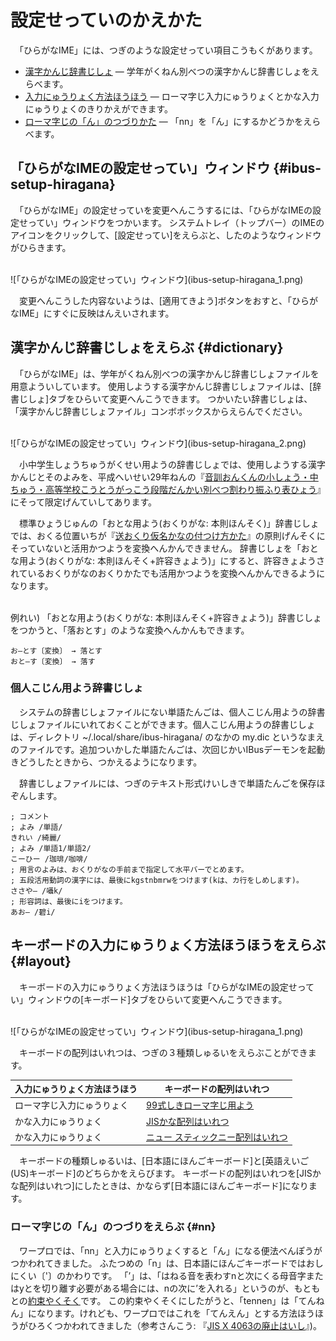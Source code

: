 # ￹設定￺せってい￻のかえかた

　「ひらがなIME」には、つぎのような￹設定￺せってい￻￹項目￺こうもく￻があります。

- [￹漢字￺かんじ￻￹辞書￺じしょ￻](#dictionary) ― ￹学年￺がくねん￻￹別￺べつ￻の￹漢字￺かんじ￻￹辞書￺じしょ￻をえらべます。
- [￹入力￺にゅうりょく￻￹方法￺ほうほう￻](#layout) ― ローマ￹字￺じ￻￹入力￺にゅうりょく￻とかな￹入力￺にゅうりょく￻のきりかえができます。
- [ローマ￹字￺じ￻の「ん」のつづりかた](#nn) ― 「nn」を「ん」にするかどうかをえらべます。

## 「ひらがなIMEの￹設定￺せってい￻」ウィンドウ {#ibus-setup-hiragana}

　「ひらがなIME」の￹設定￺せってい￻を￹変更￺へんこう￻するには、「ひらがなIMEの￹設定￺せってい￻」ウィンドウをつかいます。
システムトレイ（トップバー）のIMEのアイコンをクリックして、[￹設定￺せってい￻]をえらぶと、したのようなウィンドウがひらきます。

<br>
![「ひらがなIMEの￹設定￺せってい￻」ウィンドウ](ibus-setup-hiragana_1.png)

　￹変更￺へんこう￻した￹内容￺ないよう￻は、[￹適用￺てきよう￻]ボタンをおすと、「ひらがなIME」にすぐに￹反映￺はんえい￻されます。

## ￹漢字￺かんじ￻￹辞書￺じしょ￻をえらぶ {#dictionary}

　「ひらがなIME」は、￹学年￺がくねん￻￹別￺べつ￻の￹漢字￺かんじ￻￹辞書￺じしょ￻ファイルを￹用意￺ようい￻しています。
￹使用￺しよう￻する￹漢字￺かんじ￻￹辞書￺じしょ￻ファイルは、[￹辞書￺じしょ￻]タブをひらいて￹変更￺へんこう￻できます。
つかいたい￹辞書￺じしょ￻は、「￹漢字￺かんじ￻￹辞書￺じしょ￻ファイル」コンボボックスからえらんでください。

<br>
![「ひらがなIMEの￹設定￺せってい￻」ウィンドウ](ibus-setup-hiragana_2.png)

　￹小中学生￺しょうちゅうがくせい￻￹用￺よう￻の￹辞書￺じしょ￻では、￹使用￺しよう￻する￹漢字￺かんじ￻とそのよみを、￹平成￺へいせい￻29￹年￺ねん￻の『[￹音訓￺おんくん￻の￹小￺しょう￻・￹中￺ちゅう￻・￹高等学校￺こうとうがっこう￻￹段階￺だんかい￻￹別￺べつ￻￹割￺わ￻り￹振￺ふ￻り￹表￺ひょう￻](http://www.mext.go.jp/a_menu/shotou/new-cs/1385768.htm)』にそって￹限定￺げんてい￻してあります。

　￹標準￺ひょうじゅん￻の「おとな￹用￺よう￻(おくりがな: ￹本則￺ほんそく￻)」￹辞書￺じしょ￻では、おくる￹位置￺いち￻が『[￹送￺おく￻り￹仮名￺かな￻の￹付￺つ￻け￹方￺かた￻](http://www.bunka.go.jp/kokugo_nihongo/sisaku/joho/joho/kijun/naikaku/okurikana/index.html)』の￹原則￺げんそく￻にそっていないと￹活用￺かつよう￻を￹変換￺へんかん￻できません。
￹辞書￺じしょ￻を「おとな￹用￺よう￻(おくりがな: ￹本則￺ほんそく￻+￹許容￺きょよう￻)」にすると、￹許容￺きょよう￻されているおくりがなのおくりかたでも￹活用￺かつよう￻を￹変換￺へんかん￻できるようになります。

<br>￹例￺れい￻)  「おとな￹用￺よう￻(おくりがな: ￹本則￺ほんそく￻+￹許容￺きょよう￻)」￹辞書￺じしょ￻をつかうと、「￹落￺おと￻す」のような￹変換￺へんかん￻もできます。

    お―とす〔変換〕 → 落とす
    おと―す〔変換〕 → 落す

### ￹個人￺こじん￻￹用￺よう￻￹辞書￺じしょ￻

　システムの￹辞書￺じしょ￻ファイルにない￹単語￺たんご￻は、￹個人￺こじん￻￹用￺よう￻の￹辞書￺じしょ￻ファイルにいれておくことができます。￹個人￺こじん￻￹用￺よう￻の￹辞書￺じしょ￻は、ディレクトリ ~/.local/share/ibus-hiragana/ のなかの my.dic というなまえのファイルです。￹追加￺ついか￻した￹単語￺たんご￻は、￹次回￺じかい￻IBusデーモンを￹起動￺きどう￻したときから、つかえるようになります。

　￹辞書￺じしょ￻ファイルには、つぎのテキスト￹形式￺けいしき￻で￹単語￺たんご￻を￹保存￺ほぞん￻します。

```
; コメント
; よみ /単語/
きれい /綺麗/
; よみ /単語1/単語2/
こーひー /珈琲/咖啡/
; 用言のよみは、おくりがなの手前まで指定して水平バーでとめます。
; 五段活用動詞の漢字には、最後にkgstnbmrwをつけます(kは、カ行をしめします)。
ささや― /囁k/
; 形容詞は、最後にiをつけます。
あお― /碧i/
```

## キーボードの￹入力￺にゅうりょく￻￹方法￺ほうほう￻をえらぶ {#layout}

　キーボードの￹入力￺にゅうりょく￻￹方法￺ほうほう￻は「ひらがなIMEの￹設定￺せってい￻」ウィンドウの[キーボード]タブをひらいて￹変更￺へんこう￻できます。

<br>
![「ひらがなIMEの￹設定￺せってい￻」ウィンドウ](ibus-setup-hiragana_1.png)

　キーボードの￹配列￺はいれつ￻は、つぎの３￹種類￺しゅるい￻をえらぶことができます。

￹入力￺にゅうりょく￻￹方法￺ほうほう￻ | キーボードの￹配列￺はいれつ￻
---|---
ローマ￹字￺じ￻￹入力￺にゅうりょく￻ | [99￹式￺しき￻ローマ￹字￺じ￻￹用￺よう￻](layouts.html#roomazi)
かな￹入力￺にゅうりょく￻ | [JISかな￹配列￺はいれつ￻](layouts.html#jis)
かな￹入力￺にゅうりょく￻ | [ニュー スティックニー￹配列￺はいれつ￻](layouts.html#new_stickney)

　キーボードの￹種類￺しゅるい￻は、[￹日本語￺にほんご￻キーボード]と[￹英語￺えいご￻(US)キーボード]のどちらかをえらびます。
キーボードの￹配列￺はいれつ￻を[JISかな￹配列￺はいれつ￻]にしたときは、かならず[￹日本語￺にほんご￻キーボード]になります。

### ローマ￹字￺じ￻の「ん」のつづりをえらぶ {#nn}

　ワープロでは、「nn」と￹入力￺にゅうりょく￻すると「ん」になる￹便法￺べんぽう￻がつかわれてきました。
ふたつめの「n」は、￹日本語￺にほんご￻キーボードではおしにくい〔'〕のかわりです。
「’」は、「はねる音を表わすnと次にくる母音字またはyとを切り離す必要がある場合には、nの次に’を入れる」というのが、もともとの[￹約束￺やくそく￻](http://www.mext.go.jp/b_menu/hakusho/nc/k19541209001/k19541209001.html)です。
この￹約束￺やくそく￻にしたがうと、「tennen」は「てんねん」になります。けれども、ワープロではこれを「てんえん」とする￹方法￺ほうほう￻がひろくつかわれてきました（￹参考￺さんこう￻: 『[JIS X 4063の￹廃止￺はいし￻](https://srad.jp/~yasuoka/journal/518878/)』)。
